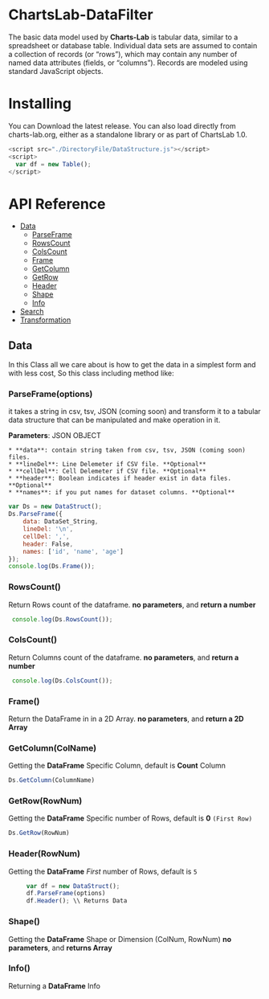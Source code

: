 # ChartsLab-DataFilter
The basic data model used by **Charts-Lab** is tabular data, similar to a spreadsheet or database table. Individual data sets are assumed to contain a collection of records (or “rows”), which may contain any number of named data attributes (fields, or “columns”). Records are modeled using standard JavaScript objects.



# Installing
You can Download the latest release. You can also load directly from charts-lab.org, either as a standalone library or as part of ChartsLab 1.0.
  ```js
  <script src="./DirectoryFile/DataStructure.js"></script>
  <script>
    var df = new Table();
  </script>
  ```

# API Reference

* <a href="https://github.com/ChartsLab/ChartsLab-DataFilter/blob/master/README.md#data">Data</a>
  * <a href="#parseframeoptions">ParseFrame</a>
  * <a href="#rowscount">RowsCount</a>
  * <a href="#colscount">ColsCount</a>
  * <a href="#frame">Frame</a>
  * <a href="#getcolumncolname">GetColumn</a>
  * <a href="#getrowrownum">GetRow</a>
  * <a href="#headerrownum">Header</a>
  * <a href="#shape">Shape</a>
  * <a href="#info">Info</a>
* <a href="https://github.com/ChartsLab/ChartsLab-DataFilter/blob/master/README.md#search">Search</a>
* <a href="https://github.com/ChartsLab/ChartsLab-DataFilter/blob/master/README.md#transformation">Transformation</a>

## Data

In this Class all we care about is how to get the data in a simplest form and with less cost, So this class including method like:
### ParseFrame(options)
it takes a string in csv, tsv, JSON (coming soon) and transform it to a tabular data structure that can be manipulated and make operation in it.

**Parameters**: JSON OBJECT

    * **data**: contain string taken from csv, tsv, JSON (coming soon) files.
    * **lineDel**: Line Delemeter if CSV file. **Optional**
    * **cellDel**: Cell Delemeter if CSV file. **Optional**
    * **header**: Boolean indicates if header exist in data files. **Optional**
    * **names**: if you put names for dataset columns. **Optional**
    
  ```js
  var Ds = new DataStruct();
  Ds.ParseFrame({
      data: DataSet_String,
      lineDel: '\n',
      cellDel: ',',
      header: False,
      names: ['id', 'name', 'age']
  });
  console.log(Ds.Frame());
  ```

### RowsCount()
Return Rows count of the dataframe. 
**no parameters**, and **return a number**
```js
 console.log(Ds.RowsCount());
```

### ColsCount()
Return Columns count of the dataframe. 
**no parameters**, and **return a number**
```js
 console.log(Ds.ColsCount());
```

### Frame()
Return the DataFrame in in a 2D Array.
**no parameters**, and **return a 2D Array**

### GetColumn(ColName)
Getting the **DataFrame** Specific Column, default is **Count** Column
```js
Ds.GetColumn(ColumnName)
```

### GetRow(RowNum)
Getting the **DataFrame** Specific number of Rows, default is **0** `(First Row)`
```js
Ds.GetRow(RowNum)
```

### Header(RowNum)
Getting the **DataFrame** *First* number of Rows, default is `5`
```js
     var df = new DataStruct();
     df.ParseFrame(options)
     df.Header(); \\ Returns Data
```

### Shape()
Getting the **DataFrame** Shape or Dimension (ColNum, RowNum)
**no parameters**, and **returns Array**

### Info()
Returning a **DataFrame** Info
